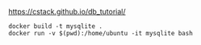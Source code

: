 https://cstack.github.io/db_tutorial/

```
docker build -t mysqlite .
docker run -v $(pwd):/home/ubuntu -it mysqlite bash
```
